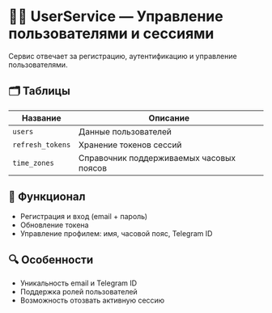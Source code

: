 # 🧑‍💼 UserService — Управление пользователями и сессиями

Сервис отвечает за регистрацию, аутентификацию и управление пользователями.

## 🗂 Таблицы

| Название           | Описание                                  |
|--------------------|-------------------------------------------|
| `users`            | Данные пользователей                      |
| `refresh_tokens`   | Хранение токенов сессий                   |
| `time_zones`       | Справочник поддерживаемых часовых поясов |

## 🔐 Функционал

- Регистрация и вход (email + пароль)
- Обновление токена
- Управление профилем: имя, часовой пояс, Telegram ID

## 🔍 Особенности

- Уникальность email и Telegram ID
- Поддержка ролей пользователей
- Возможность отозвать активную сессию